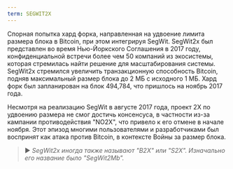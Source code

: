 ```yaml
---
term: SEGWIT2X
---
```


Спорная попытка хард форка, направленная на удвоение лимита размера блока в Bitcoin, при этом интегрируя SegWit. SegWit2x был представлен во время Нью-Йоркского Соглашения в 2017 году, конфиденциальной встречи более чем 50 компаний из экосистемы, которая стремилась найти решение для масштабирования системы. SegWit2x стремился увеличить транзакционную способность Bitcoin, подняв максимальный размер блока до 2 МБ с исходного 1 МБ. Хард форк был запланирован на блок 494,784, что пришлось на ноябрь 2017 года.

Несмотря на реализацию SegWit в августе 2017 года, проект 2X по удвоению размера не смог достичь консенсуса, в частности из-за кампании противодействия "NO2X", что привело к его отмене в начале ноября. Этот эпизод многими пользователями и разработчиками был воспринят как атака против Bitcoin, в контексте Войны за размер блока.

> ► *SegWit2x иногда также называют "B2X" или "S2X". Изначально его название было "SegWit2Mb".*